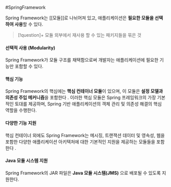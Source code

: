 #SpringFramework 

Spring Framework는 [[모듈]]로 나뉘어져 있고, 애플리케이션은 **필요한 모듈을 선택하여 사용**할 수 있다.

> [!question]+ 모듈
> 외부에서 재사용 할 수 있는 패키지들을 묶은 것

#### 선택적 사용 (Modularity)
Spring Framework가 모듈 구조를 채택함으로써 개발자는 애플리케이션에 필요한 기능만 포함할 수 있다.

#### 핵심 기능
Spring Framework의 핵심에는 **핵심 컨테이너 모듈**이 있으며, 이 모듈은 **설정 모델과 의존성 주입 메커니즘**을 포함한다 . 이러한 핵심 모듈은 Spring 프레임워크의 가장 기본적인 토대를 제공하며, Spring 기반 애플리케이션의 객체 관리 및 의존성 해결의 핵심 역할을 수행한다.

#### 다양한 기능 지원
핵심 컨테이너 외에도 Spring Framework는 메시징, 트랜잭션 데이터 및 영속성, 웹을 포함한 다양한 애플리케이션 아키텍처에 대한 기본적인 지원을 제공하는 모듈들을 포함한다 . 

#### Java 모듈 시스템 지원
Spring Framework의 JAR 파일은 **Java 모듈 시스템(JMS)** 으로 배포될 수 있도록 지원한다.

